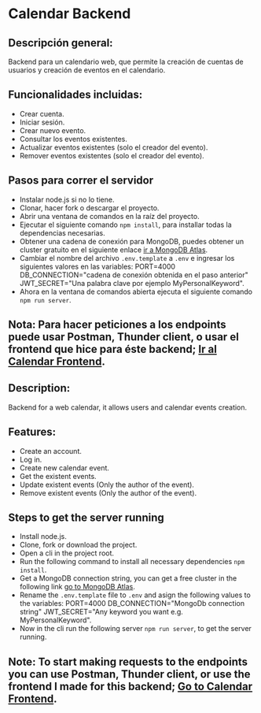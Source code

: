 # **Calendar Backend**

## **Descripción general:**

Backend para un calendario web, que permite la creación de cuentas de usuarios y creación de eventos en el calendario.

## **Funcionalidades incluidas:**

* Crear cuenta.
* Iniciar sesión.
* Crear nuevo evento.
* Consultar los eventos existentes.
* Actualizar eventos existentes (solo el creador del evento).
* Remover eventos existentes (solo el creador del evento).

## **Pasos para correr el servidor**

* Instalar node.js si no lo tiene.
* Clonar, hacer fork o descargar el proyecto.
* Abrir una ventana de comandos en la raíz del proyecto.
* Ejecutar el siguiente comando ```npm install```, para installar todas la dependencias necesarias.
* Obtener una cadena de conexión para MongoDB, puedes obtener un cluster gratuito en el siguiente enlace <a href="https://www.mongodb.com/cloud/atlas/register" target="_blank">ir a MongoDB Atlas</a>.
* Cambiar el nombre del archivo ```.env.template``` a ```.env``` e ingresar los siguientes valores en las variables: PORT=4000 DB_CONNECTION="cadena de conexión obtenida en el paso anterior" JWT_SECRET="Una palabra clave por ejemplo MyPersonalKeyword".
* Ahora en la ventana de comandos abierta ejecuta el siguiente comando ```npm run server```.

## **Nota:** Para hacer peticiones a los endpoints puede usar Postman, Thunder client, o usar el frontend que hice para éste backend; <a href="https://github.com/EduardoUh/calendar-frontend" target="_blank">Ir al Calendar Frontend</a>.

## **Description:**

Backend for a web calendar, it allows users and calendar events creation.

## **Features:**

* Create an account.
* Log in.
* Create new calendar event.
* Get the existent events.
* Update existent events (Only the author of the event).
* Remove existent events (Only the author of the event).

## **Steps to get the server running**

* Install node.js.
* Clone, fork or download the project.
* Open a cli in the project root.
* Run the following command to install all necessary dependencies ```npm install```.
* Get a MongoDB connection string, you can get a free cluster in the following link <a href="https://www.mongodb.com/cloud/atlas/register">go to MongoDB Atlas</a>.
* Rename the ```.env.template``` file to ```.env``` and asign the following values to the variables: PORT=4000 DB_CONNECTION="MongoDb connection string" JWT_SECRET="Any keyword you want e.g. MyPersonalKeyword".
* Now in the cli run the following server ```npm run server```, to get the server running.

## **Note:** To start making requests to the endpoints you can use Postman, Thunder client, or use the frontend I made for this backend; <a href="https://github.com/EduardoUh/calendar-frontend" target="_blank">Go to Calendar Frontend</a>.